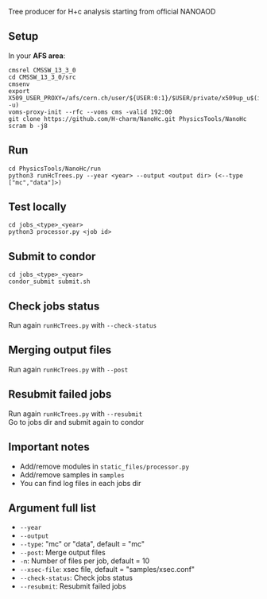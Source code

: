 Tree producer for H+c analysis starting from official NANOAOD  

Setup  
-----  
In your **AFS area**:  
```  
cmsrel CMSSW_13_3_0  
cd CMSSW_13_3_0/src  
cmsenv  
export X509_USER_PROXY=/afs/cern.ch/user/${USER:0:1}/$USER/private/x509up_u$(id -u)  
voms-proxy-init --rfc --voms cms -valid 192:00  
git clone https://github.com/H-charm/NanoHc.git PhysicsTools/NanoHc   
scram b -j8  
```  

Run    
---  
```  
cd PhysicsTools/NanoHc/run  
python3 runHcTrees.py --year <year> --output <output dir> (<--type ["mc","data"]>)  
```  

Test locally  
------------  
```  
cd jobs_<type>_<year>  
python3 processor.py <job id>  
```  

Submit to condor  
----------------  
```  
cd jobs_<type>_<year>  
condor_submit submit.sh    
```  

Check jobs status  
----------------  
Run again ```runHcTrees.py``` with ```--check-status```  

Merging output files  
--------------------
Run again ```runHcTrees.py``` with ```--post```  

Resubmit failed jobs    
--------------------  
Run again ```runHcTrees.py``` with ```--resubmit```  
Go to jobs dir and submit again to condor  

Important notes 
--------------  
- Add/remove modules in ```static_files/processor.py```  
- Add/remove samples in ```samples```   
- You can find log files in each jobs dir   

Argument full list  
------------------  
- ```--year```    
- ```--output```    
- ```--type```: "mc" or "data", default = "mc"  
- ```--post```: Merge output files  
- ```-n```: Number of files per job, default = 10 
- ```--xsec-file```: xsec file, default = "samples/xsec.conf"  
- ```--check-status```: Check jobs status  
- ```--resubmit```: Resubmit failed jobs  